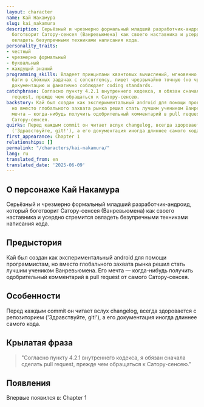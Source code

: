 ```yaml
---
layout: character
name: Кай Накамура
slug: kai_nakamura
description: Серьёзный и чрезмерно формальный младший разработчик-андроид, который
  боготворит Сатору-сенсея (Ванревьюмена) как своего наставника и усердно стремится
  овладеть безупречными техниками написания кода.
personality_traits:
- честный
- чрезмерно формальный
- буквальный
- жаждущий знаний
programming_skills: Владеет принципами квантовых вычислений, мгновенно отлавливает
  баги в сложных задачах с concurrency, пишет чрезвычайно точную (но чрезмерно многословную)
  документацию и фанатично соблюдает coding standards.
catchphrase: Согласно пункту 4.2.1 внутреннего кодекса, я обязан сначала сделать pull
  request, прежде чем обращаться к Сатору-сенсею.
backstory: Кай был создан как экспериментальный android для помощи программистам,
  но вместо глобального захвата рынка решил стать лучшим учеником Ванревьюмена. Его
  мечта — когда-нибудь получить одобрительный комментарий в pull request от самого
  Сатору-сенсея.
quirks: Перед каждым commit он читает вслух changelog, всегда здоровается с репозиторием
  ('Здравствуйте, git!'), а его документация иногда длиннее самого кода.
first_appearance: Chapter 1
relationships: []
permalink: "/characters/kai-nakamura/"
lang: ru
translated_from: en
translated_date: '2025-06-09'
---
```


## О персонаже Кай Накамура

Серьёзный и чрезмерно формальный младший разработчик-андроид, который боготворит Сатору-сенсея (Ванревьюмена) как своего наставника и усердно стремится овладеть безупречными техниками написания кода.

## Предыстория

Кай был создан как экспериментальный android для помощи программистам, но вместо глобального захвата рынка решил стать лучшим учеником Ванревьюмена. Его мечта — когда-нибудь получить одобрительный комментарий в pull request от самого Сатору-сенсея.

## Особенности

Перед каждым commit он читает вслух changelog, всегда здоровается с репозиторием ('Здравствуйте, git!'), а его документация иногда длиннее самого кода.

## Крылатая фраза

> "Согласно пункту 4.2.1 внутреннего кодекса, я обязан сначала сделать pull request, прежде чем обращаться к Сатору-сенсею."

## Появления

Впервые появился в: Chapter 1

<!-- Chapter appearances will be tracked automatically -->
